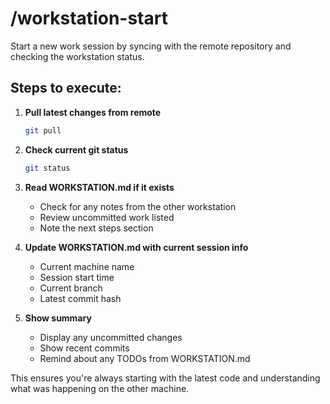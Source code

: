 # /workstation-start

Start a new work session by syncing with the remote repository and checking the workstation status.

## Steps to execute:

1. **Pull latest changes from remote**
   ```bash
   git pull
   ```

2. **Check current git status**
   ```bash
   git status
   ```

3. **Read WORKSTATION.md if it exists**
   - Check for any notes from the other workstation
   - Review uncommitted work listed
   - Note the next steps section

4. **Update WORKSTATION.md with current session info**
   - Current machine name
   - Session start time
   - Current branch
   - Latest commit hash

5. **Show summary**
   - Display any uncommitted changes
   - Show recent commits
   - Remind about any TODOs from WORKSTATION.md

This ensures you're always starting with the latest code and understanding what was happening on the other machine.